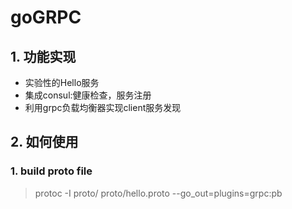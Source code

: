 # goGRPC

## 1. 功能实现
+ 实验性的Hello服务
+ 集成consul:健康检查，服务注册
+ 利用grpc负载均衡器实现client服务发现

## 2. 如何使用

### 1. build proto file

> protoc -I proto/ proto/hello.proto --go_out=plugins=grpc:pb